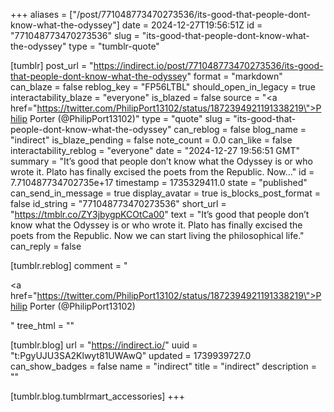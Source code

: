 +++
aliases = ["/post/771048773470273536/its-good-that-people-dont-know-what-the-odyssey"]
date = 2024-12-27T19:56:51Z
id = "771048773470273536"
slug = "its-good-that-people-dont-know-what-the-odyssey"
type = "tumblr-quote"

[tumblr]
post_url = "https://indirect.io/post/771048773470273536/its-good-that-people-dont-know-what-the-odyssey"
format = "markdown"
can_blaze = false
reblog_key = "FP56LTBL"
should_open_in_legacy = true
interactability_blaze = "everyone"
is_blazed = false
source = "<a href=\"https://twitter.com/PhilipPort13102/status/1872394921191338219\">Philip Porter (@PhilipPort13102)</a>"
type = "quote"
slug = "its-good-that-people-dont-know-what-the-odyssey"
can_reblog = false
blog_name = "indirect"
is_blaze_pending = false
note_count = 0.0
can_like = false
interactability_reblog = "everyone"
date = "2024-12-27 19:56:51 GMT"
summary = "It’s good that people don’t know what the Odyssey is or who wrote it. Plato has finally excised the poets from the Republic. Now..."
id = 7.710487734702735e+17
timestamp = 1735329411.0
state = "published"
can_send_in_message = true
display_avatar = true
is_blocks_post_format = false
id_string = "771048773470273536"
short_url = "https://tmblr.co/ZY3jbygpKCOtCa00"
text = "It’s good that people don’t know what the Odyssey is or who wrote it. Plato has finally excised the poets from the Republic. Now we can start living the philosophical life."
can_reply = false

[tumblr.reblog]
comment = "<p><a href=\"https://twitter.com/PhilipPort13102/status/1872394921191338219\">Philip Porter (@PhilipPort13102)</a></p>"
tree_html = ""

[tumblr.blog]
url = "https://indirect.io/"
uuid = "t:PgyUJU3SA2Klwyt81UWAwQ"
updated = 1739939727.0
can_show_badges = false
name = "indirect"
title = "indirect"
description = ""

[tumblr.blog.tumblrmart_accessories]
+++
